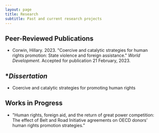 ```yaml
---
layout: page
title: Research
subtitle: Past and current research projects
---
```


## **Peer-Reviewed Publications**

- Corwin, Hillary. 2023. "Coercive and catalytic strategies for human rights promotion: State violence and foreign assistance." _World Development_. Accepted for publication 21 February, 2023.

## **Dissertation*

- Coercive and catalytic strategies for promoting human rights

## **Works in Progress**

- "Human rights, foreign aid, and the return of great power competition: The effect of Belt and Road Initiative agreements on OECD donors’ human rights promotion strategies.”
